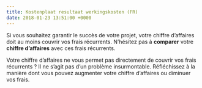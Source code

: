 ```yaml
---
title: Kostenplaat resultaat werkingskosten (FR)
date: 2018-01-23 13:51:00 +0000
---
```

Si vous souhaitez garantir le succès de votre projet, votre chiffre d’affaires doit au moins couvrir vos frais récurrents. N’hésitez pas à **comparer** votre **chiffre d’affaires** avec ces frais récurrents.

Votre chiffre d’affaires ne vous permet pas directement de couvrir vos frais récurrents ? Il ne s’agit pas d’un problème insurmontable. Réfléchissez à la manière dont vous pouvez augmenter votre chiffre d’affaires ou diminuer vos frais.